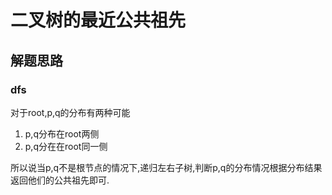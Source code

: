 # 二叉树的最近公共祖先

## 解题思路

### dfs

对于root,p,q的分布有两种可能
1. p,q分布在root两侧
2. p,q分在在root同一侧

所以说当p,q不是根节点的情况下,递归左右子树,判断p,q的分布情况根据分布结果返回他们的公共祖先即可.
